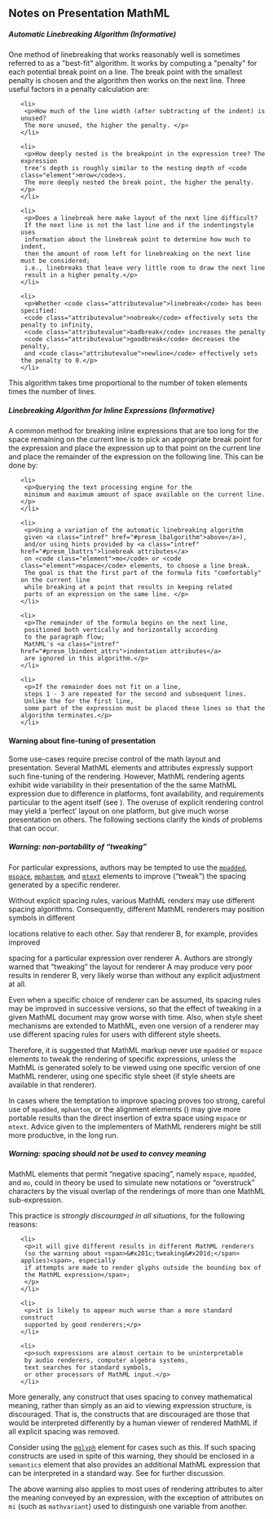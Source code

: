 ## Notes on Presentation MathML

  <section>
   <h5 id="presm_lbalgorithm">Automatic Linebreaking Algorithm (Informative)</h5>

   <p>One method of linebreaking that works reasonably well is sometimes referred
   to as a "best-fit" algorithm. It works by computing a "penalty" for
   each potential break point on a line. The break point with the smallest
   penalty is chosen and the algorithm then works on the next line. Three
   useful factors in a penalty calculation are:
   </p>
   <ol>

    <li>
     <p>How much of the line width (after subtracting of the indent) is unused?
     The more unused, the higher the penalty. </p>
    </li>

    <li>
     <p>How deeply nested is the breakpoint in the expression tree? The expression
     tree's depth is roughly similar to the nesting depth of <code class="element">mrow</code>s.
     The more deeply nested the break point, the higher the penalty. </p>
    </li>

    <li>
     <p>Does a linebreak here make layout of the next line difficult?
     If the next line is not the last line and if the indentingstyle uses
     information about the linebreak point to determine how much to indent,
     then the amount of room left for linebreaking on the next line must be considered;
     i.e., linebreaks that leave very little room to draw the next line
     result in a higher penalty.</p>
    </li>

    <li>
     <p>Whether <code class="attributevalue">linebreak</code> has been specified:
     <code class="attributevalue">nobreak</code> effectively sets the penalty to infinity,
     <code class="attributevalue">badbreak</code> increases the penalty
     <code class="attributevalue">goodbreak</code> decreases the penalty,
     and <code class="attributevalue">newline</code> effectively sets the penalty to 0.</p>
    </li>
   </ol>

   <p>This algorithm takes time proportional to the number of token elements times the number
   of lines.</p>
  </section>

  <section>
   <h5 id="presm_inline_lbalgorithm">Linebreaking Algorithm for Inline Expressions (Informative)</h5>

   <p>
    A common method for breaking inline expressions that are too long for the
    space remaining on the current line is to pick an appropriate break point
    for the expression and place the expression up to that point on the current line
    and place the remainder of the expression on the following line.
    This can be done by:
   </p>
   <ol>

    <li>
     <p>Querying the text processing engine for the
     minimum and maximum amount of space available on the current line. </p>
    </li>

    <li>
     <p>Using a variation of the automatic linebreaking algorithm
     given <a class="intref" href="#presm_lbalgorithm">above</a>),
     and/or using hints provided by <a class="intref" href="#presm_lbattrs">linebreak attributes</a>
     on <code class="element">mo</code> or <code class="element">mspace</code> elements, to choose a line break.
     The goal is that the first part of the formula fits "comfortably" on the current line
     while breaking at a point that results in keeping related
     parts of an expression on the same line. </p>
    </li>

    <li>
     <p>The remainder of the formula begins on the next line,
     positioned both vertically and horizontally according
     to the paragraph flow;
     MathML's <a class="intref" href="#presm_lbindent_attrs">indentation attributes</a>
     are ignored in this algorithm.</p>
    </li>

    <li>
     <p>If the remainder does not fit on a line,
     steps 1 - 3 are repeated for the second and subsequent lines.
     Unlike the for the first line,
     some part of the expression must be placed these lines so that the algorithm terminates.</p>
    </li>
   </ol>

  </section>

   <section>
  <h4 id="presm_warnfinetuning">Warning about fine-tuning of presentation</h4>

  <p>Some use-cases require precise control of the math layout and presentation.
  Several MathML elements and attributes expressly support such fine-tuning of the
  rendering.  However, MathML rendering agents exhibit wide variability in their
  presentation of the the same MathML expression due to difference in platforms,
  font availability, and requirements particular to the agent itself
  (see <a href="#presm_intro"></a>).
  The overuse of explicit rendering control may yield a &#x2018;perfect&#x2019; layout on one platform,
  but give much worse presentation on others.
  The following sections clarify the kinds of problems that can occur.</p>

  <section>
   <h5 id="presm_warntweaking">Warning: non-portability of <span>&#x201c;tweaking&#x201d;</span></h5>

   <p>For particular expressions, authors may be tempted to use the
   <a class="intref" href="#presm_mpadded"><code class="element">mpadded</code></a>,
   <a class="intref" href="#presm_mspace"><code class="element">mspace</code></a>,
   <a class="intref" href="#presm_mphantom"><code class="element">mphantom</code></a>, and
   <a class="intref" href="#presm_mtext"><code class="element">mtext</code></a> elements to improve
   (<span>&#x201c;tweak&#x201d;</span>) the spacing generated by a specific renderer.</p>

   <p>Without explicit spacing rules, various MathML renders may use different spacing
   algorithms.  Consequently, different MathML renderers may position symbols in different

   locations relative to each other.  Say that renderer B, for example, provides improved

   spacing for a particular expression over renderer A.  Authors are strongly warned
   that
   <span>&#x201c;tweaking&#x201d;</span> the layout for renderer A may produce very poor results in renderer B,
   very likely worse than without any explicit adjustment at all.</p>

   <p>Even when a specific choice of renderer can be assumed, its spacing
   rules may be improved in successive versions, so that the effect of
   tweaking in a given MathML document may grow worse with time. Also,
   when style sheet mechanisms are extended to MathML, even one version
   of a renderer may use different spacing rules for users with different
   style sheets.</p>

   <p>Therefore, it is suggested that MathML markup never use
   <code class="element">mpadded</code> or <code class="element">mspace</code> elements
   to tweak the rendering of specific expressions, unless the MathML is
   generated solely to be viewed using one specific version of one MathML
   renderer, using one specific style sheet (if style sheets are
   available in that renderer).</p>

   <p>In cases where the temptation to improve spacing proves too strong,
   careful use of <code class="element">mpadded</code>,
   <code class="element">mphantom</code>, or the alignment elements (<a href="#presm_malign"></a>) may give more portable results than the
   direct insertion of extra space using <code class="element">mspace</code> or
   <code class="element">mtext</code>. Advice given to the implementers of MathML
   renderers might be still more productive, in the long run.</p>
  </section>

  <section>
   <h5 id="presm_warnspacing">Warning: spacing should not be used to convey meaning</h5>

   <p>MathML elements that permit <span>&#x201c;negative spacing&#x201d;</span>, namely
   <code class="element">mspace</code>, <code class="element">mpadded</code>, and
   <code class="element">mo</code>, could in theory be used to simulate new
   notations or <span>&#x201c;overstruck&#x201d;</span> characters by the visual overlap of the
   renderings of more than one MathML sub-expression.</p>

   <p>This practice is <em>strongly discouraged in all situations</em>,
   for the following reasons:
   </p>
   <ul>

    <li>
     <p>it will give different results in different MathML renderers
     (so the warning about <span>&#x201c;tweaking&#x201d;</span> applies)<span>, especially
     if attempts are made to render glyphs outside the bounding box of
     the MathML expression</span>;
     </p>
    </li>

    <li>
     <p>it is likely to appear much worse than a more standard construct
     supported by good renderers;</p>
    </li>

    <li>
     <p>such expressions are almost certain to be uninterpretable
     by audio renderers, computer algebra systems,
     text searches for standard symbols,
     or other processors of MathML input.</p>
    </li>

   </ul>

   <p>More generally, any construct that uses spacing to convey
   mathematical meaning, rather than simply as an aid to viewing
   expression structure, is discouraged. That is, the constructs that
   are discouraged are those that would be interpreted differently by a
   human viewer of rendered MathML if all explicit spacing was
   removed.</p>

   <p>Consider using the <a class="intref" href="#presm_mglyph"><code class="element">mglyph</code></a> element
   for cases such as this.  If such spacing constructs are used in spite of this warning,
   they should
   be enclosed in a <code class="element">semantics</code> element that also
   provides an additional MathML expression that can be interpreted in a
   standard way. See <a href="#mixing_annotation_elements"></a> for further discussion.
   </p>

   <p>The above warning also applies to most uses of rendering
   attributes to alter the meaning conveyed by an expression, with the
   exception of attributes on <code class="element">mi</code> (such as <code class="attribute">mathvariant</code>)
   used to distinguish one variable from another.</p>
  </section>

 </section>
 
